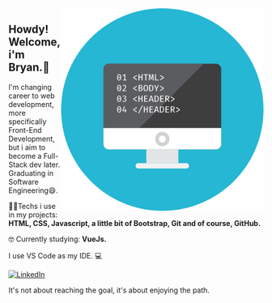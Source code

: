 <img src=".github/Coding-Html-icon.png" width="400px" align="right" alt="Computador">

<h2 align="left">Howdy! Welcome, i'm Bryan.🖖</h2>

<p align="left"> I'm changing career to web development, more specifically Front-End Development, but i aim to become a Full-Stack dev later.  
Graduating in Software Engineering😄.</p>

<p align="left">🧑‍💻Techs i use in my projects: <strong>HTML, CSS, Javascript, a little bit of Bootstrap, Git and of course, GitHub.</strong></p>
<p align="left">🤓 Currently studying: <strong>VueJs.</strong></p>
<p align="left">I use VS Code as my IDE. 💻</p>

<a href="https://www.linkedin.com/in/bryan-da-silva-bruzinga-b6830960/"><img src="https://img.shields.io/badge/LinkedIn-%230077B5.svg?&style=flat-square&logo=linkedin&logoColor=white" alt="LinkedIn"></a>

<p> It's not about reaching the goal, it's about enjoying the path.</p>
